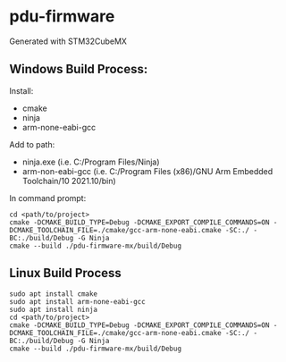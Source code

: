 # pdu-firmware
Generated with STM32CubeMX <br>

## Windows Build Process:
Install:
- cmake
- ninja
- arm-none-eabi-gcc

Add to path:
- ninja.exe (i.e. C:/Program Files/Ninja)
- arm-non-eabi-gcc (i.e. C:/Program Files (x86)/GNU Arm Embedded Toolchain/10 2021.10/bin)

In command prompt:
```
cd <path/to/project>
cmake -DCMAKE_BUILD_TYPE=Debug -DCMAKE_EXPORT_COMPILE_COMMANDS=ON -DCMAKE_TOOLCHAIN_FILE=./cmake/gcc-arm-none-eabi.cmake -SC:./ -BC:./build/Debug -G Ninja
cmake --build ./pdu-firmware-mx/build/Debug
```
## Linux Build Process
```
sudo apt install cmake
sudo apt install arm-none-eabi-gcc
sudo apt install ninja
cd <path/to/project>
cmake -DCMAKE_BUILD_TYPE=Debug -DCMAKE_EXPORT_COMPILE_COMMANDS=ON -DCMAKE_TOOLCHAIN_FILE=./cmake/gcc-arm-none-eabi.cmake -SC:./ -BC:./build/Debug -G Ninja
cmake --build ./pdu-firmware-mx/build/Debug
```